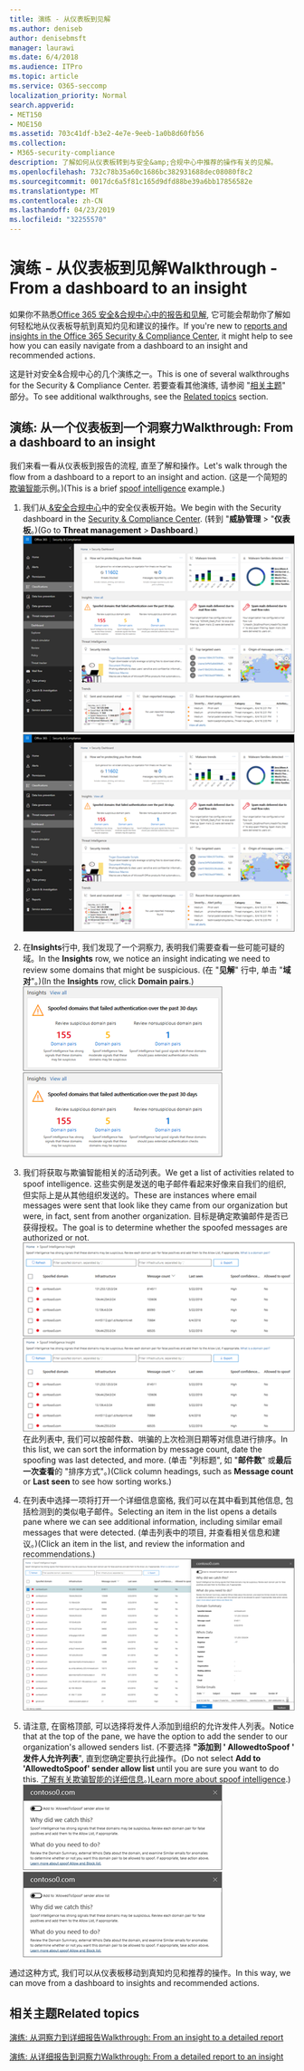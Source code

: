 ```yaml
---
title: 演练 - 从仪表板到见解
ms.author: deniseb
author: denisebmsft
manager: laurawi
ms.date: 6/4/2018
ms.audience: ITPro
ms.topic: article
ms.service: O365-seccomp
localization_priority: Normal
search.appverid:
- MET150
- MOE150
ms.assetid: 703c41df-b3e2-4e7e-9eeb-1a0b8d60fb56
ms.collection:
- M365-security-compliance
description: 了解如何从仪表板转到与安全&amp;合规中心中推荐的操作有关的见解。
ms.openlocfilehash: 732c78b35a60c1686bc382931688dec08080f8c2
ms.sourcegitcommit: 0017dc6a5f81c165d9dfd88be39a6bb17856582e
ms.translationtype: MT
ms.contentlocale: zh-CN
ms.lasthandoff: 04/23/2019
ms.locfileid: "32255570"
---
```

# <a name="walkthrough---from-a-dashboard-to-an-insight"></a><span data-ttu-id="bd280-103">演练 - 从仪表板到见解</span><span class="sxs-lookup"><span data-stu-id="bd280-103">Walkthrough - From a dashboard to an insight</span></span>

<span data-ttu-id="bd280-104">如果你不熟悉[Office 365 安全&amp;合规中心中的报告和见解](reports-and-insights-in-security-and-compliance.md), 它可能会帮助你了解如何轻松地从仪表板导航到真知灼见和建议的操作。</span><span class="sxs-lookup"><span data-stu-id="bd280-104">If you're new to [reports and insights in the Office 365 Security &amp; Compliance Center](reports-and-insights-in-security-and-compliance.md), it might help to see how you can easily navigate from a dashboard to an insight and recommended actions.</span></span> 
  
<span data-ttu-id="bd280-105">这是针对安全&amp;合规中心的几个演练之一。</span><span class="sxs-lookup"><span data-stu-id="bd280-105">This is one of several walkthroughs for the Security &amp; Compliance Center.</span></span> <span data-ttu-id="bd280-106">若要查看其他演练, 请参阅 "[相关主题](#related-topics)" 部分。</span><span class="sxs-lookup"><span data-stu-id="bd280-106">To see additional walkthroughs, see the [Related topics](#related-topics) section.</span></span> 
  
## <a name="walkthrough-from-a-dashboard-to-an-insight"></a><span data-ttu-id="bd280-107">演练: 从一个仪表板到一个洞察力</span><span class="sxs-lookup"><span data-stu-id="bd280-107">Walkthrough: From a dashboard to an insight</span></span>

<span data-ttu-id="bd280-108">我们来看一看从仪表板到报告的流程, 直至了解和操作。</span><span class="sxs-lookup"><span data-stu-id="bd280-108">Let's walk through the flow from a dashboard to a report to an insight and action.</span></span> <span data-ttu-id="bd280-109">(这是一个简短的[欺骗智能](learn-about-spoof-intelligence.md)示例。)</span><span class="sxs-lookup"><span data-stu-id="bd280-109">(This is a brief [spoof intelligence](learn-about-spoof-intelligence.md) example.)</span></span> 
  
1. <span data-ttu-id="bd280-110">我们从[ &amp;安全合规中心](https://protection.office.com)中的安全仪表板开始。</span><span class="sxs-lookup"><span data-stu-id="bd280-110">We begin with the Security dashboard in the [Security &amp; Compliance Center](https://protection.office.com).</span></span> <span data-ttu-id="bd280-111">(转到 "**威胁管理** \> "**仪表板**。)</span><span class="sxs-lookup"><span data-stu-id="bd280-111">(Go to **Threat management** \> **Dashboard**.)</span></span><br><span data-ttu-id="bd280-112">![在 "安全&amp;合规性中心" 中, \>选择 "威胁管理仪表板"](media/05a38660-eb13-4960-a266-11809c453d95.png)</span><span class="sxs-lookup"><span data-stu-id="bd280-112">![In the Security &amp; Compliance Center, choose Threat management \> Dashboard](media/05a38660-eb13-4960-a266-11809c453d95.png)</span></span><br>
  
2. <span data-ttu-id="bd280-113">在**Insights**行中, 我们发现了一个洞察力, 表明我们需要查看一些可能可疑的域。</span><span class="sxs-lookup"><span data-stu-id="bd280-113">In the **Insights** row, we notice an insight indicating we need to review some domains that might be suspicious.</span></span> <span data-ttu-id="bd280-114">(在 "**见解**" 行中, 单击 "**域对**"。)</span><span class="sxs-lookup"><span data-stu-id="bd280-114">(In the **Insights** row, click **Domain pairs**.)</span></span><br><span data-ttu-id="bd280-115">![Insights 行提到了潜在的欺骗问题](media/dd1d0cb3-3201-45d7-b41d-18a0944fe85d.png)</span><span class="sxs-lookup"><span data-stu-id="bd280-115">![The Insights row mentions potential spoofing concerns](media/dd1d0cb3-3201-45d7-b41d-18a0944fe85d.png)</span></span><br>
  
3. <span data-ttu-id="bd280-116">我们将获取与欺骗智能相关的活动列表。</span><span class="sxs-lookup"><span data-stu-id="bd280-116">We get a list of activities related to spoof intelligence.</span></span> <span data-ttu-id="bd280-117">这些实例是发送的电子邮件看起来好像来自我们的组织, 但实际上是从其他组织发送的。</span><span class="sxs-lookup"><span data-stu-id="bd280-117">These are instances where email messages were sent that look like they came from our organization but were, in fact, sent from another organization.</span></span> <span data-ttu-id="bd280-118">目标是确定欺骗邮件是否已获得授权。</span><span class="sxs-lookup"><span data-stu-id="bd280-118">The goal is to determine whether the spoofed messages are authorized or not.</span></span><br><span data-ttu-id="bd280-119">![欺骗性智能见解](media/a2e2b4fd-0c1e-499f-8401-cf3089da82fa.png)</span><span class="sxs-lookup"><span data-stu-id="bd280-119">![Spoof intelligence insights](media/a2e2b4fd-0c1e-499f-8401-cf3089da82fa.png)</span></span><br><span data-ttu-id="bd280-120">在此列表中, 我们可以按邮件数、哄骗的上次检测日期等对信息进行排序。</span><span class="sxs-lookup"><span data-stu-id="bd280-120">In this list, we can sort the information by message count, date the spoofing was last detected, and more.</span></span> <span data-ttu-id="bd280-121">(单击 "列标题", 如 "**邮件数**" 或**最后一次查看**的 "排序方式"。)</span><span class="sxs-lookup"><span data-stu-id="bd280-121">(Click column headings, such as **Message count** or **Last seen** to see how sorting works.)</span></span> 
    
4. <span data-ttu-id="bd280-122">在列表中选择一项将打开一个详细信息窗格, 我们可以在其中看到其他信息, 包括检测到的类似电子邮件。</span><span class="sxs-lookup"><span data-stu-id="bd280-122">Selecting an item in the list opens a details pane where we can see additional information, including similar email messages that were detected.</span></span> <span data-ttu-id="bd280-123">(单击列表中的项目, 并查看相关信息和建议。)</span><span class="sxs-lookup"><span data-stu-id="bd280-123">(Click an item in the list, and review the information and recommendations.)</span></span><br>![选择项目时将打开一个详细信息窗格](media/7ad1faa5-6ca2-474e-a609-eb275e0a8e59.png)<br>
  
5. <span data-ttu-id="bd280-125">请注意, 在窗格顶部, 可以选择将发件人添加到组织的允许发件人列表。</span><span class="sxs-lookup"><span data-stu-id="bd280-125">Notice that at the top of the pane, we have the option to add the sender to our organization's allowed senders list.</span></span> <span data-ttu-id="bd280-126">(不要选择 **"添加到 ' AllowedtoSpoof ' 发件人允许列表**", 直到您确定要执行此操作。</span><span class="sxs-lookup"><span data-stu-id="bd280-126">(Do not select **Add to 'AllowedtoSpoof' sender allow list** until you are sure you want to do this.</span></span> <span data-ttu-id="bd280-127">[了解有关欺骗智能的详细信息](learn-about-spoof-intelligence.md)。)</span><span class="sxs-lookup"><span data-stu-id="bd280-127">[Learn more about spoof intelligence](learn-about-spoof-intelligence.md).)</span></span><br><span data-ttu-id="bd280-128">![您可以授权发件人](media/caf0c20a-6047-486d-8060-5a229a3de49f.png)</span><span class="sxs-lookup"><span data-stu-id="bd280-128">![You can authorize a sender](media/caf0c20a-6047-486d-8060-5a229a3de49f.png)</span></span>
  
<span data-ttu-id="bd280-129">通过这种方式, 我们可以从仪表板移动到真知灼见和推荐的操作。</span><span class="sxs-lookup"><span data-stu-id="bd280-129">In this way, we can move from a dashboard to insights and recommended actions.</span></span>
  
## <a name="related-topics"></a><span data-ttu-id="bd280-130">相关主题</span><span class="sxs-lookup"><span data-stu-id="bd280-130">Related topics</span></span>

[<span data-ttu-id="bd280-131">演练: 从洞察力到详细报告</span><span class="sxs-lookup"><span data-stu-id="bd280-131">Walkthrough: From an insight to a detailed report</span></span>](from-an-insight-to-a-detailed-report.md)
  
[<span data-ttu-id="bd280-132">演练: 从详细报告到洞察力</span><span class="sxs-lookup"><span data-stu-id="bd280-132">Walkthrough: From a detailed report to an insight</span></span>](from-a-detailed-report-to-an-insight.md)
  

